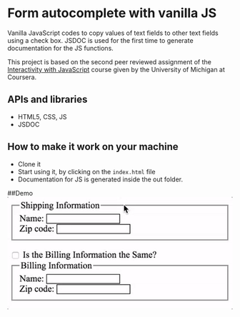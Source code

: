 # Form autocomplete with vanilla JS
Vanilla JavaScript codes to copy values of text fields to other text fields using a check box.
JSDOC is used for the first time to generate documentation for the JS functions.

This project is based on the second peer reviewed assignment of the [Interactivity with JavaScript](https://www.coursera.org/learn/javascript) course given by the University of Michigan at Coursera.

## APIs and libraries
- HTML5, CSS, JS
- JSDOC

## How to make it work on your machine
- Clone it
- Start using it, by clicking on the `index.html` file
- Documentation for JS is generated inside the out folder.

##Demo
![Demo gif](https://github.com/armin-es/form-auto-complete-javascript/blob/master/demo/demo.gif)



